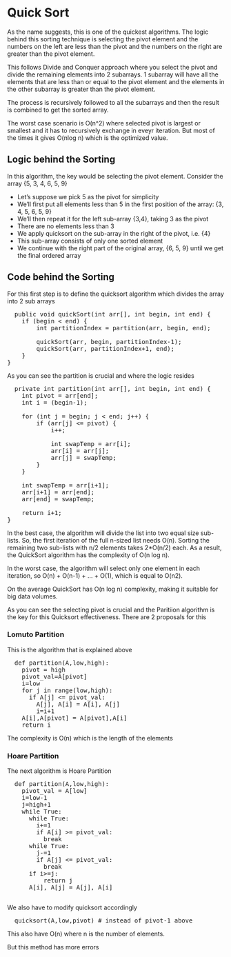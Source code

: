 # Quick Sort
As the name suggests, this is one of the quickest algorithms. The logic behind this sorting technique is selecting the pivot element and the numbers on the left are less than the pivot and the numbers on the right are greater than the pivot element.

This follows Divide and Conquer approach where you select the pivot and divide the remaining elements into 2 subarrays. 1 subarray will have all the elements that are less than or equal to the pivot element and the elements in the other subarray is greater than the pivot element.

The process is recursively followed to all the subarrays and then the result is combined to get the sorted array.

The worst case scenario is O(n^2) where selected pivot is largest or smallest and it has to recursively exchange in eveyr iteration. But most of the times it gives O(nlog n) which is the optimized value.

## Logic behind the Sorting
In this algorithm, the key would be selecting the pivot element.
Consider the array {5, 3, 4, 6, 5, 9}
- Let’s suppose we pick 5 as the pivot for simplicity
- We’ll first put all elements less than 5 in the first position of the array: {3, 4, 5, 6, 5, 9}
- We’ll then repeat it for the left sub-array {3,4}, taking 3 as the pivot
- There are no elements less than 3
- We apply quicksort on the sub-array in the right of the pivot, i.e. {4}
- This sub-array consists of only one sorted element
- We continue with the right part of the original array, {6, 5, 9} until we get the final ordered array

## Code behind the Sorting
For this first step is to define the quicksort algorithm which divides the array into 2 sub arrays
<pre>
  public void quickSort(int arr[], int begin, int end) {
    if (begin < end) {
        int partitionIndex = partition(arr, begin, end);

        quickSort(arr, begin, partitionIndex-1);
        quickSort(arr, partitionIndex+1, end);
    }
}
</pre>
As you can see the partition is crucial and where the logic resides
<pre>
  private int partition(int arr[], int begin, int end) {
    int pivot = arr[end];
    int i = (begin-1);

    for (int j = begin; j < end; j++) {
        if (arr[j] <= pivot) {
            i++;

            int swapTemp = arr[i];
            arr[i] = arr[j];
            arr[j] = swapTemp;
        }
    }

    int swapTemp = arr[i+1];
    arr[i+1] = arr[end];
    arr[end] = swapTemp;

    return i+1;
}
</pre>

In the best case, the algorithm will divide the list into two equal size sub-lists. So, the first iteration of the full n-sized list needs O(n). Sorting the remaining two sub-lists with n/2 elements takes 2*O(n/2) each. As a result, the QuickSort algorithm has the complexity of O(n log n).


In the worst case, the algorithm will select only one element in each iteration, so O(n) + O(n-1) + … + O(1), which is equal to O(n2).

On the average QuickSort has O(n log n) complexity, making it suitable for big data volumes.


As you can see the selecting pivot is crucial and the Paritiion algorithm is the key for this Quicksort effectiveness. There are 2 proposals for this
### Lomuto Partition
This is the algorithm that is explained above
<pre>
  def partition(A,low,high):
    pivot = high
    pivot_val=A[pivot]
    i=low
    for j in range(low,high):
      if A[j] <= pivot_val:
        A[j], A[i] = A[i], A[j]
        i=i+1
    A[i],A[pivot] = A[pivot],A[i]
    return i
</pre>
The complexity is O(n) which is the length of the elements

### Hoare Partition
The next algorithm is Hoare Partition 
<pre>
  def partition(A,low,high):
    pivot_val = A[low]
    i=low-1
    j=high+1
    while True:
      while True:
        i+=1
        if A[i] >= pivot_val:
          break
      while True:
        j-=1
        if A[j] <= pivot_val:
          break
      if i>=j:
          return j
      A[i], A[j] = A[j], A[i]
        
</pre>

We also have to modify quicksort accordingly
<pre>
  quicksort(A,low,pivot) # instead of pivot-1 above
</pre>
This also have O(n) where n is the number of elements.

But this method has more errors 
